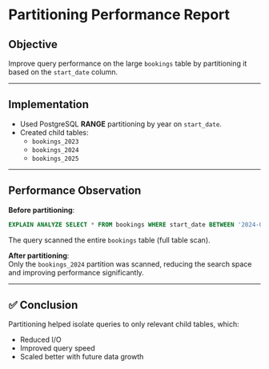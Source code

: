 #  Partitioning Performance Report

##  Objective

Improve query performance on the large `bookings` table by partitioning it based on the `start_date` column.

---

##  Implementation

- Used PostgreSQL **RANGE** partitioning by year on `start_date`.
- Created child tables:
  - `bookings_2023`
  - `bookings_2024`
  - `bookings_2025`

---

##  Performance Observation

**Before partitioning**:  
```sql
EXPLAIN ANALYZE SELECT * FROM bookings WHERE start_date BETWEEN '2024-03-01' AND '2024-03-31';
```
The query scanned the entire `bookings` table (full table scan).

**After partitioning**:  
Only the `bookings_2024` partition was scanned, reducing the search space and improving performance significantly.

---

## ✅ Conclusion

Partitioning helped isolate queries to only relevant child tables, which:
- Reduced I/O
- Improved query speed
- Scaled better with future data growth

